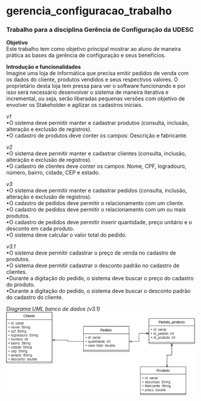 # gerencia_configuracao_trabalho

### Trabalho para a disciplina Gerência de Configuração da UDESC

**Objetivo**  
Este trabalho tem como objetivo principal mostrar ao aluno de maneira prática as bases da
gerência de configuração e seus benefícios.

**Introdução e funcionalidades**  
Imagine uma loja de informática que precisa emitir pedidos de venda com os dados do cliente,
produtos vendidos e seus respectivos valores. O proprietário desta loja tem pressa para ver o
software funcionando e por isso será necessário desenvolver o sistema de maneira iterativa e
incremental, ou seja, serão liberadas pequenas versões com objetivo de envolver os Stakeholder
e agilizar os cadastros iniciais.

*v1*  
•O sistema deve permitir manter e cadastrar produtos (consulta, inclusão, alteração e exclusão
de registros).  
•O cadastro de produtos deve conter os campos: Descrição e fabricante.  

*v2*  
•O sistema deve permitir manter e cadastrar clientes (consulta, inclusão, alteração e exclusão
de registros).  
•O cadastro de clientes deve conter os campos: Nome, CPF, logradouro, número, bairro,
cidade, CEP e estado.  

*v3*  
•O sistema deve permitir manter e cadastrar pedidos (consulta, inclusão, alteração e exclusão
de registros).  
•O cadastro de pedidos deve permitir o relacionamento com um cliente.  
•O cadastro de pedidos deve permitir o relacionamento com um ou mais produtos.  
•O cadastro de pedidos deve permitir inserir quantidade, preço unitário e o desconto em cada
produto.  
•O sistema deve calcular o valor total do pedido.  

*v3.1*  
•O sistema deve permitir cadastrar o preço de venda no cadastro de produtos.  
•O sistema deve permitir cadastrar o desconto padrão no cadastro de clientes.  
•Durante a digitação do pedido, o sistema deve buscar o preço do cadastro do produto.  
•Durante a digitação do pedido, o sistema deve buscar o desconto padrão do cadastro do
cliente.  
  
*Diagrama UML banco de dados (v3.1)*  
![Screenshot](gerenciaConfig.png)